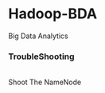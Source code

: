 # Hadoop-BDA
Big Data Analytics

<h3>TroubleShooting</h3><br/>
<a herf="https://gist.github.com/wolfdale/b1aeb98c10c3a8b120a0#file-shoot_namenode">Shoot The NameNode</a>
